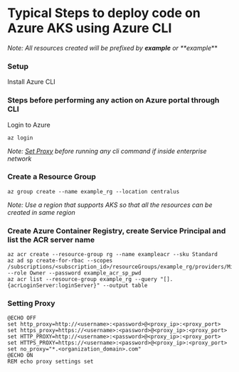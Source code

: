 # Typical Steps to deploy code on Azure AKS using Azure CLI
_Note: All resources created will be prefixed by **example** or **example_**
### Setup
Install Azure CLI

### Steps before performing any action on Azure portal through CLI
Login to Azure
```
az login
```
_Note: [Set Proxy](#setting-proxy) before running any cli command if inside enterprise network_ 

### Create a Resource Group
```
az group create --name example_rg --location centralus
```
_Note: Use a region that supports AKS so that all the resources can be created in same region_

### Create Azure Container Registry, create Service Principal and list the ACR server name
```
az acr create --resource-group rg --name exampleacr --sku Standard
az ad sp create-for-rbac --scopes /subscriptions/<subscription_id>/resourceGroups/example_rg/providers/Microsoft.ContainerRegistry/registries/exampleacr --role Owner --password example_acr_sp_pwd
az acr list --resource-group example_rg --query "[].{acrLoginServer:loginServer}" --output table
```

### Setting Proxy
```
@ECHO OFF
set http_proxy=http://<username>:<password>@<proxy_ip>:<proxy_port>
set https_proxy=https://<username>:<password>@<proxy_ip>:<proxy_port>
set HTTP_PROXY=http://<username>:<password>@<proxy_ip>:<proxy_port>
set HTTPS_PROXY=https://<username>:<password>@<proxy_ip>:<proxy_port>
set no_proxy="*.<organization_domain>.com"
@ECHO ON
REM echo proxy settings set
```
